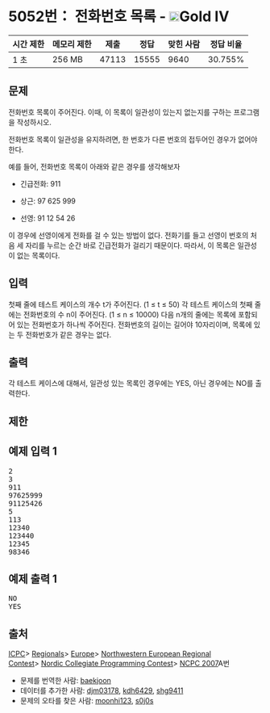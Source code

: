 # 5052번： 전화번호 목록 - <img src="https://static.solved.ac/tier_small/12.svg" style="height:20px" />Gold IV

| 시간 제한 | 메모리 제한 | 제출 | 정답 | 맞힌 사람 | 정답 비율 |
| --- | --- | --- | --- | --- | --- |
| 1 초 | 256 MB | 47113 | 15555 | 9640 | 30.755% |

## 문제

전화번호 목록이 주어진다. 이때, 이 목록이 일관성이 있는지 없는지를 구하는 프로그램을 작성하시오.

전화번호 목록이 일관성을 유지하려면, 한 번호가 다른 번호의 접두어인 경우가 없어야 한다.

예를 들어, 전화번호 목록이 아래와 같은 경우를 생각해보자

- 긴급전화: 911

- 상근: 97 625 999

- 선영: 91 12 54 26

이 경우에 선영이에게 전화를 걸 수 있는 방법이 없다. 전화기를 들고 선영이 번호의 처음 세 자리를 누르는 순간 바로 긴급전화가 걸리기 때문이다. 따라서, 이 목록은 일관성이 없는 목록이다.

## 입력

첫째 줄에 테스트 케이스의 개수 t가 주어진다. (1 ≤ t ≤ 50) 각 테스트 케이스의 첫째 줄에는 전화번호의 수 n이 주어진다. (1 ≤ n ≤ 10000) 다음 n개의 줄에는 목록에 포함되어 있는 전화번호가 하나씩 주어진다. 전화번호의 길이는 길어야 10자리이며, 목록에 있는 두 전화번호가 같은 경우는 없다.

## 출력

각 테스트 케이스에 대해서, 일관성 있는 목록인 경우에는 YES, 아닌 경우에는 NO를 출력한다.

## 제한

## 예제 입력 1

<pre>2
3
911
97625999
91125426
5
113
12340
123440
12345
98346
</pre>
## 예제 출력 1

<pre>NO
YES
</pre>
## 출처

[ICPC](/category/1)> [Regionals](/category/7)> [Europe](/category/10)> [Northwestern European Regional Contest](/category/15)> [Nordic Collegiate Programming Contest](/category/46)> [NCPC 2007](/category/detail/214)A번

- 문제를 번역한 사람: [baekjoon](/user/baekjoon)
- 데이터를 추가한 사람: [djm03178](/user/djm03178), [kdh6429](/user/kdh6429), [shg9411](/user/shg9411)
- 문제의 오타를 찾은 사람: [moonhi123](/user/moonhi123), [s0j0s](/user/s0j0s)
